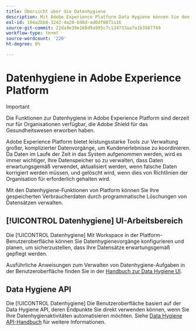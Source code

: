 ```yaml
---
title: Übersicht über die Datenhygiene
description: Mit Adobe Experience Platform Data Hygiene können Sie den Lebenszyklus Ihrer Daten verwalten, indem Sie veraltete oder ungenaue Datensätze aktualisieren oder bereinigen.
exl-id: 104a2bb8-3242-4a20-b98d-ad6df8071a16
source-git-commit: 22da9e39e168d9a995c7c134733aa7a1b3587749
workflow-type: tm+mt
source-wordcount: '220'
ht-degree: 0%

---
```


# Datenhygiene in Adobe Experience Platform

>[!IMPORTANT]
>
>Die Funktionen zur Datenhygiene in Adobe Experience Platform sind derzeit nur für Organisationen verfügbar, die Adobe Shield für das Gesundheitswesen erworben haben.

Adobe Experience Platform bietet leistungsstarke Tools zur Verwaltung großer, komplizierter Datenvorgänge, um Kundenerlebnisse zu koordinieren. Da Daten im Laufe der Zeit in das System aufgenommen werden, wird es immer wichtiger, Ihre Datenspeicher so zu verwalten, dass Daten erwartungsgemäß verwendet, aktualisiert werden, wenn falsche Daten korrigiert werden müssen, und gelöscht wird, wenn dies von Richtlinien der Organisation für erforderlich gehalten wird.

Mit den Datenhygiene-Funktionen von Platform können Sie Ihre gespeicherten Verbraucherdaten durch programmatische Löschungen von Datensätzen verwalten.

## [!UICONTROL Datenhygiene] UI-Arbeitsbereich

Die [!UICONTROL Datenhygiene] Mit Workspace in der Platform-Benutzeroberfläche können Sie Datenhygienevorgänge konfigurieren und planen, um sicherzustellen, dass Ihre Datensätze erwartungsgemäß gepflegt werden.

Ausführliche Anweisungen zum Verwalten von Datenhygiene-Aufgaben in der Benutzeroberfläche finden Sie in der [Handbuch zur Data Hygiene UI](./ui/overview.md).

## Data Hygiene API

Die [!UICONTROL Datenhygiene] Die Benutzeroberfläche basiert auf der Data Hygiene API, deren Endpunkte Sie direkt verwenden können, wenn Sie Ihre Datenhygienaktivitäten automatisieren möchten. Siehe [Data Hygiene API-Handbuch](./api/overview.md) für weitere Informationen.
